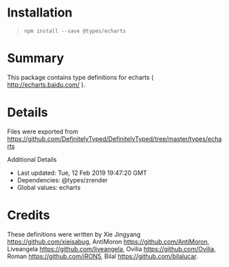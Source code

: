 # Installation
> `npm install --save @types/echarts`

# Summary
This package contains type definitions for echarts ( http://echarts.baidu.com/ ).

# Details
Files were exported from https://github.com/DefinitelyTyped/DefinitelyTyped/tree/master/types/echarts

Additional Details
 * Last updated: Tue, 12 Feb 2019 19:47:20 GMT
 * Dependencies: @types/zrender
 * Global values: echarts

# Credits
These definitions were written by Xie Jingyang <https://github.com/xieisabug>, AntiMoron <https://github.com/AntiMoron>, Liveangela <https://github.com/liveangela>, Ovilia <https://github.com/Ovilia>, Roman <https://github.com/iRON5>, Bilal <https://github.com/bilalucar>.
